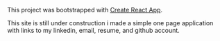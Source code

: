This project was bootstrapped with [Create React App](https://github.com/facebook/create-react-app).


This site is still under construction i made a simple one page application with links
to my linkedin, email, resume, and github account.
